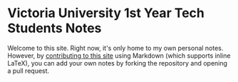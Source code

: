 # Victoria University 1st Year Tech Students Notes

Welcome to this site. Right now, it's only home to my own personal notes.
However, by [contributing to this site][gh-link] using Markdown (which supports
inline LaTeX), you can add your own notes by forking the repository and opening
a pull request.

[gh-link]: https://github.com/victech2025/victech2025.github.io
